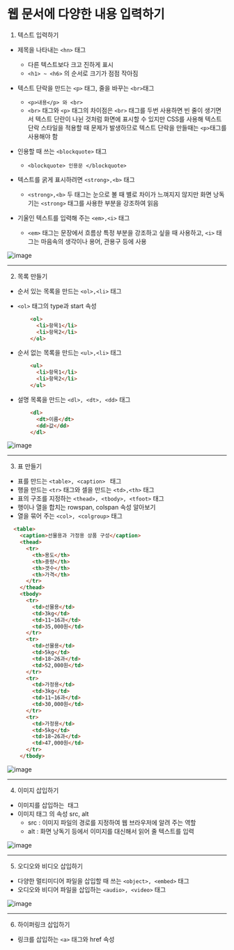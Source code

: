 # 웹 문서에 다양한 내용 입력하기

1. 텍스트 입력하기

  - 제목을 나타내는 ```<hn>``` 태그
    
    - 다른 텍스트보다 크고 진하게 표시
    - ```<h1> ~ <h6>``` 의 순서로 크기가 점점 작아짐
  
  -  텍스트 단락을 만드는 ```<p>``` 태그, 줄을 바꾸는 ```<br>```태그

      - ```<p>내용</p> 와 <br>```
      - ```<br>``` 태그와 ```<p>``` 태그의 차이점은 ```<br>``` 태그를 두번 사용하면 빈 줄이 생기면서 텍스트 단란이 나뉜 것처럼 화면에 표시할 수 있지만 CSS를 사용해 텍스트 단락 스타일을 적용할 때 문제가 발생하므로 텍스트 단락을 만들때는 ```<p>```태그를 사용해야 함
    
  - 인용할 때 쓰는 ```<blockquote>``` 태그

    - ```<blockquote> 인용문 </blockquote>```

  - 텍스트를 굵게 표시하려면 ```<strong>,<b>``` 태그

    - ```<strong>,<b>``` 두 태그는 눈으로 볼 때 별로 차이가 느껴지지 않지만 화면 낭독기는 ```<strong>``` 태그를 사용한 부분을 강조하여 읽음

  - 기울인 텍스트를 입력해 주는 ```<em>,<i>``` 태그

    - ```<em>``` 태그는 문장에서 흐름상 특정 부분을 강조하고 싶을 때 사용하고, ```<i>``` 태그는 마음속의 생각이나 용어, 관용구 등에 사용

![image](https://user-images.githubusercontent.com/61724682/129206206-678e1894-9f52-4798-a4e6-f1e8d428e138.png)

---------------------------------------------------------

 2. 목록 만들기
  - 순서 있는 목록을 만드는 ```<ol>,<li>``` 태그
  - ```<ol>``` 태그의 type과 start 속성

    ```html
        <ol>
          <li>항목1</li>
          <li>항목2</li>
        </ol>
    ```
  - 순서 없는 목록을 만드는 ```<ul>,<li>``` 태그
    
    ```html
        <ul>
          <li>항목1</li>
          <li>항목2</li>
        </ul>
    ```
  - 설명 목록을 만드는 ```<dl>, <dt>, <dd>``` 태그

    ```html
        <dl>
          <dt>이름</dt>
          <dd>값</dd>
        </dl>
    ```
  
  ![image](https://user-images.githubusercontent.com/61724682/129206144-36da508c-be64-462c-af77-7833ec0d6412.png)

---------------------------------------------------------

 3. 표 만들기

  - 표를 만드는 ```<table>, <caption> ``` 태그
  - 행을 만드는 ```<tr>``` 태그와 셀을 만드는 ```<td>,<th>``` 태그
  - 표의 구조를 지정하는 ```<thead>, <tbody>, <tfoot>``` 태그
  - 행이나 열을 합치는 rowspan, colspan 속성 알아보기
  - 열을 묶어 주는 ```<col>, <colgroup>``` 태그

```html
  <table>
    <caption>선물용과 가정용 상품 구성</caption>
    <thead>
      <tr>
        <th>용도</th>
        <th>중량</th>
        <th>갯수</th>
        <th>가격</th>
      </tr>
    </thead>
    <tbody>
      <tr>
        <td>선물용</td>
        <td>3kg</td>
        <td>11~16과</td>
        <td>35,000원</td>
      </tr>
      <tr>
        <td>선물용</td>
        <td>5kg</td>
        <td>18~26과</td>
        <td>52,000원</td>
      </tr>
      <tr>
        <td>가정용</td>
        <td>3kg</td>
        <td>11~16과</td>
        <td>30,000원</td>
      </tr>   
      <tr>
        <td>가정용</td>
        <td>5kg</td>
        <td>18~26과</td>
        <td>47,000원</td>
      </tr>
    </tbody>  
```

![image](https://user-images.githubusercontent.com/61724682/129210046-56801a4b-2631-422b-8d9d-33d24426fc73.png)

----------------------------------------

 4. 이미지 삽입하기

  - 이미지를 삽입하는 <img> 태그
  - 이미지 태그 <img>의 속성 src, alt 
    - src : 이미지 파일의 경로를 지정하여 웹 브라우저에 알려 주는 역할
    - alt : 화면 낭독기 등에서 이미지를 대신해서 읽어 줄 텍스트를 입력

![image](https://user-images.githubusercontent.com/61724682/129211137-06599b50-7524-4db7-b9f5-a97d92f5810e.png)

-----------------------------------------

 5. 오디오와 비디오 삽입하기

  - 다양한 멀티미디어 파일을 삽입할 때 쓰는 ```<object>, <embed>``` 태그
  - 오디오와  비디어 파일을 삽입하는 ```<audio>, <video>``` 태그

![image](https://user-images.githubusercontent.com/61724682/129212910-94d22632-73cb-482f-87e6-32168b7f74e5.png)

----------------------------------------------

 6. 하이퍼링크 삽입하기

  - 링크를 삽입하는 ```<a>``` 태그와 href 속성
